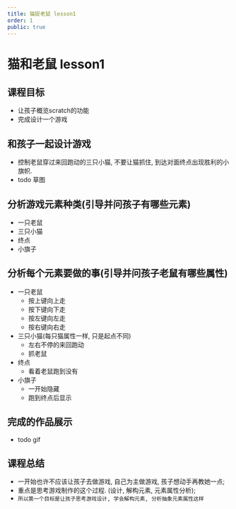 ```yaml
---
title: 猫捉老鼠 lesson1
order: 1
public: true
---
```


# 猫和老鼠 lesson1

## 课程目标
* 让孩子概览scratch的功能
* 完成设计一个游戏

## 和孩子一起设计游戏
* 控制老鼠穿过来回跑动的三只小猫, 不要让猫抓住, 到达对面终点出现胜利的小旗帜.
* todo 草图

## 分析游戏元素种类(引导并问孩子有哪些元素)
* 一只老鼠
* 三只小猫
* 终点
* 小旗子

## 分析每个元素要做的事(引导并问孩子老鼠有哪些属性)
* 一只老鼠
  - 按上键向上走
  - 按下键向下走
  - 按左键向左走
  - 按右键向右走
* 三只小猫(每只猫属性一样, 只是起点不同)
  - 左右不停的来回跑动
  - 抓老鼠
* 终点
  - 看着老鼠跑到没有
* 小旗子
  - 一开始隐藏
  - 跑到终点后显示

## 完成的作品展示
* todo gif

## 课程总结
* 一开始也许不应该让孩子去做游戏, 自己为主做游戏, 孩子想动手再教她一点;
* 重点是思考游戏制作的这个过程. (设计, 解构元素, 元素属性分析);
* `所以第一个目标是让孩子思考游戏设计, 学会解构元素, 分析抽象元素属性这样`


